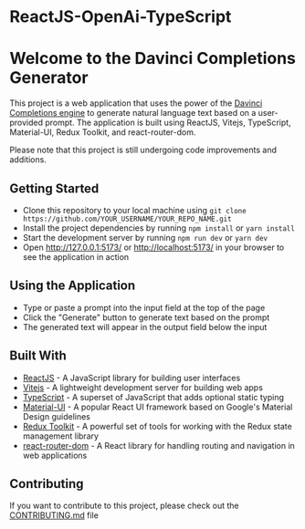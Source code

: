 # ReactJS-OpenAi-TypeScript
<h1>Welcome to the Davinci Completions Generator</h1>

<p>This project is a web application that uses the power of the <a href="https://github.com/OpenAI/davinci-completions">Davinci Completions engine</a> to generate natural language text based on a user-provided prompt. The application is built using ReactJS, Vitejs, TypeScript, Material-UI, Redux Toolkit, and react-router-dom.</p>
<p>Please note that this project is still undergoing code improvements and additions.</p>

<h2>Getting Started</h2>
<ul>
  <li>Clone this repository to your local machine using <code>git clone https://github.com/YOUR_USERNAME/YOUR_REPO_NAME.git</code></li>
  <li>Install the project dependencies by running <code>npm install</code> or <code>yarn install</code></li>
  <li>Start the development server by running <code>npm run dev</code> or <code>yarn dev</code></li>
  <li>Open <a href="http://127.0.0.1:5173/">http://127.0.0.1:5173/</a> or <a href="http://localhost:5173/">http://localhost:5173/</a> in your browser to see the application in action</li>
</ul>

<h2>Using the Application</h2>
<ul>
  <li>Type or paste a prompt into the input field at the top of the page</li>
  <li>Click the "Generate" button to generate text based on the prompt</li>
  <li>The generated text will appear in the output field below the input</li>
</ul>

<h2>Built With</h2>
<ul>
  <li><a href="https://reactjs.org/">ReactJS</a> - A JavaScript library for building user interfaces</li>
  <li><a href="https://github.com/vitejs/vite">Vitejs</a> - A lightweight development server for building web apps</li>
  <li><a href="https://www.typescriptlang.org/">TypeScript</a> - A superset of JavaScript that adds optional static typing</li>
  <li><a href="https://material-ui.com/">Material-UI</a> - A popular React UI framework based on Google's Material Design guidelines</li>
  <li><a href="https://redux-toolkit.js.org/">Redux Toolkit</a> - A powerful set of tools for working with the Redux state management library</li>
  <li><a href="https://reactrouter.com/web/guides/quick-start">react-router-dom</a> - A React library for handling routing and navigation in web applications</li>
</ul>

<h2>Contributing</h2>
<p>If you want to contribute to this project, please check out the <a href="https://github.com/YOUR_USERNAME/YOUR_REPO_NAME/blob/main/CONTRIBUTING.md">CONTRIBUTING.md</a> file
